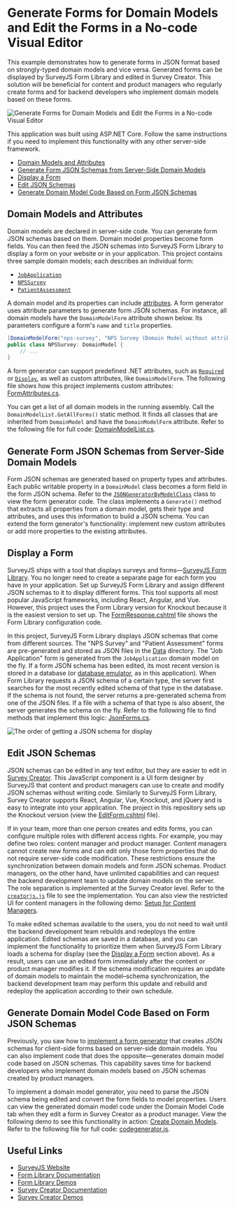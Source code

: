 # Generate Forms for Domain Models and Edit the Forms in a No-code Visual Editor

This example demonstrates how to generate forms in JSON format based on strongly-typed domain models and vice versa. Generated forms can be displayed by SurveyJS Form Library and edited in Survey Creator. This solution will be beneficial for content and product managers who regularly create forms and for backend developers who implement domain models based on these forms.

![Generate Forms for Domain Models and Edit the Forms in a No-code Visual Editor](https://user-images.githubusercontent.com/18551316/227605125-24ca0d80-da93-4ec9-9bfd-0cd082808a93.png)

This application was built using ASP.NET Core. Follow the same instructions if you need to implement this functionality with any other server-side framework.

- [Domain Models and Attributes](#domain-models-and-attributes)
- [Generate Form JSON Schemas from Server-Side Domain Models](#generate-form-json-schemas-from-server-side-domain-models)
- [Display a Form](#display-a-form)
- [Edit JSON Schemas](#edit-json-schemas)
- [Generate Domain Model Code Based on Form JSON Schemas](#generate-domain-model-code-based-on-form-json-schemas)

## Domain Models and Attributes

Domain models are declared in server-side code. You can generate form JSON schemas based on them. Domain model properties become form fields. You can then feed the JSON schemas into SurveyJS Form Library to display a form on your website or in your application. This project contains three sample domain models; each describes an individual form:

- [`JobApplication`](/DomainModels/JobApplication.cs)
- [`NPSSurvey`](/DomainModels/NPSSurvey.cs)
- [`PatientAssessment`](/DomainModels/PatientAssessment.cs)

A domain model and its properties can include [attributes](https://learn.microsoft.com/en-us/dotnet/csharp/programming-guide/concepts/attributes/). A form generator uses attribute parameters to generate form JSON schemas. For instance, all domain models have the `DomainModelForm` attribute shown below. Its parameters configure a form's `name` and `title` properties.

```csharp
[DomainModelForm("nps-survey", "NPS Survey (Domain Model without attributes)")]
public class NPSSurvey: DomainModel {
    // ...
}
```

A form generator can support predefined .NET attributes, such as [`Required`](https://learn.microsoft.com/en-us/dotnet/api/system.componentmodel.dataannotations.requiredattribute) or [`Display`](https://learn.microsoft.com/en-us/dotnet/api/system.componentmodel.dataannotations.displayattribute), as well as custom attributes, like `DomainModelForm`. The following file shows how this project implements custom attributes: [FormAttributes.cs](/Code/FormAttributes.cs).

You can get a list of all domain models in the running assembly. Call the `DomainModelList.GetAllForms()` static method. It finds all classes that are inherited from `DomainModel` and have the `DomainModelForm` attribute. Refer to the following file for full code: [DomainModelList.cs](/DomainModels/DomainModelList.cs).

## Generate Form JSON Schemas from Server-Side Domain Models

Form JSON schemas are generated based on property types and attributes. Each public writable property in a `DomainModel` class becomes a form field in the form JSON schema. Refer to the [`JSONGeneratorByModelClass`](/DomainModelsViews/JsonFormGenerator.cs#L13) class to view the form generator code. The class implements a `Generate()` method that extracts all properties from a domain model, gets their type and attributes, and uses this information to build a JSON schema. You can extend the form generator's functionality: implement new custom attributes or add more properties to the existing attributes.

## Display a Form

SurveyJS ships with a tool that displays surveys and forms&mdash;[SurveyJS Form Library](https://surveyjs.io/form-library). You no longer need to create a separate page for each form you have in your application. Set up SurveyJS Form Library and assign different JSON schemas to it to display different forms. This tool supports all most popular JavaScript frameworks, including React, Angular, and Vue. However, this project uses the Form Library version for Knockout because it is the easiest version to set up. The [FormResponse.cshtml](/Views/Home/FormResponse.cshtml) file shows the Form Library configuration code.

In this project, SurveyJS Form Library displays JSON schemas that come from different sources. The "NPS Survey" and "Patient Assessment" forms are pre-generated and stored as JSON files in the [Data](/Data/) directory. The "Job Application" form is generated from the `JobApplication` domain model on the fly. If a form JSON schema has been edited, its most recent version is stored in a database (or [database emulator](/DomainModels/DataStorage.cs), as in this application). When Form Library requests a JSON schema of a certain type, the server first searches for the most recently edited schema of that type in the database. If the schema is not found, the server returns a pre-generated schema from one of the JSON files. If a file with a schema of that type is also absent, the server generates the schema on the fly. Refer to the following file to find methods that implement this logic: [JsonForms.cs](/DomainModelsViews/JsonForms.cs).

![The order of getting a JSON schema for display](https://user-images.githubusercontent.com/18551316/227605277-f740d804-f653-4b1b-ac7b-5fb2f92906fa.png)

## Edit JSON Schemas

JSON schemas can be edited in any text editor, but they are easier to edit in [Survey Creator](https://surveyjs.io/survey-creator). This JavaScript component is a UI form designer by SurveyJS that content and product managers can use to create and modify JSON schemas without writing code. Similarly to SurveyJS Form Library, Survey Creator supports React, Angular, Vue, Knockout, and jQuery and is easy to integrate into your application. The project in this repository sets up the Knockout version (view the [EditForm.cshtml](/Views/Home/EditForm.cshtml) file).

If in your team, more than one person creates and edits forms, you can configure multiple roles with different access rights. For example, you may define two roles: content manager and product manager. Content managers cannot create new forms and can edit only those form properties that do not require server-side code modification. These restrictions ensure the synchronization between domain models and form JSON schemas. Product managers, on the other hand, have unlimited capabilities and can request the backend development team to update domain models on the server. The role separation is implemented at the Survey Creator level. Refer to the [`creatorjs.js`](/wwwroot/js/creatorjs.js) file to see the implementation. You can also view the restricted UI for content managers in the following demo: [Setup for Content Managers](https://surveyjs.io/survey-creator/examples/setup-for-content-manager/).

To make edited schemas available to the users, you do not need to wait until the backend development team rebuilds and redeploys the entire application. Edited schemas are saved in a database, and you can implement the functionality to prioritize them when SurveyJS Form Library loads a schema for display (see the [Display a Form](#display-a-form) section above). As a result, users can use an edited form immediately after the content or product manager modifies it. If the schema modification requires an update of domain models to maintain the model&ndash;schema synchronization, the backend development team may perform this update and rebuild and redeploy the application according to their own schedule.

## Generate Domain Model Code Based on Form JSON Schemas

Previously, you saw how to [implement a form generator](#generate-form-json-schemas-from-server-side-domain-models) that creates JSON schemas for client-side forms based on server-side domain models. You can also implement code that does the opposite&mdash;generates domain model code based on JSON schemas. This capability saves time for backend developers who implement domain models based on JSON schemas created by product managers.

To implement a domain model generator, you need to parse the JSON schema being edited and convert the form fields to model properties. Users can view the generated domain model code under the Domain Model Code tab when they edit a form in Survey Creator as a product manager. View the following demo to see this functionality in action: [Create Domain Models](https://surveyjs.io/survey-creator/examples/create-domain-models/). Refer to the following file for full code: [codegenerator.js](/wwwroot/js/codegenerator.js).

## Useful Links

- [SurveyJS Website](https://surveyjs.io/)
- [Form Library Documentation](https://surveyjs.io/form-library/documentation/overview)
- [Form Library Demos](https://surveyjs.io/form-library/examples/nps-question/)
- [Survey Creator Documentation](https://surveyjs.io/survey-creator/documentation/overview)
- [Survey Creator Demos](https://surveyjs.io/survey-creator/examples/free-nps-survey-template/)